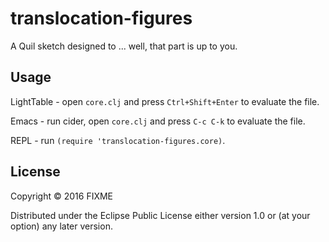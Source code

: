 # translocation-figures

A Quil sketch designed to ... well, that part is up to you.

## Usage

LightTable - open `core.clj` and press `Ctrl+Shift+Enter` to evaluate the file.

Emacs - run cider, open `core.clj` and press `C-c C-k` to evaluate the file.

REPL - run `(require 'translocation-figures.core)`.

## License

Copyright © 2016 FIXME

Distributed under the Eclipse Public License either version 1.0 or (at
your option) any later version.
